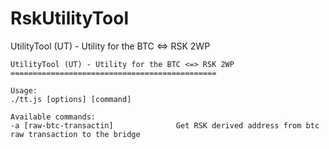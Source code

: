 # RskUtilityTool
UtilityTool (UT) - Utility for the BTC &lt;=> RSK 2WP

```
UtilityTool (UT) - Utility for the BTC <=> RSK 2WP
==============================================

Usage:
./tt.js [options] [command]

Available commands:
-a [raw-btc-transactin]				 Get RSK derived address from btc raw transaction to the bridge
```